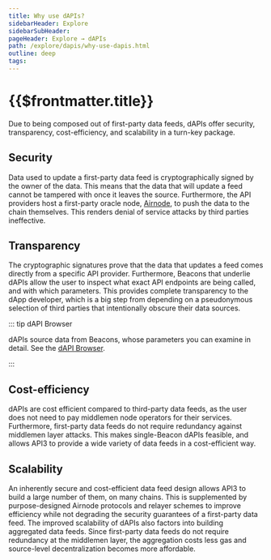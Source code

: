```yaml
---
title: Why use dAPIs?
sidebarHeader: Explore
sidebarSubHeader:
pageHeader: Explore → dAPIs
path: /explore/dapis/why-use-dapis.html
outline: deep
tags:
---
```


<PageHeader/>

# {{$frontmatter.title}}

Due to being composed out of first-party data feeds, dAPIs offer security,
transparency, cost-efficiency, and scalability in a turn-key package.

## Security

Data used to update a first-party data feed is cryptographically signed by the
owner of the data. This means that the data that will update a feed cannot be
tampered with once it leaves the source. Furthermore, the API providers host a
first-party oracle node, [Airnode](/explore//airnode/what-is-airnode.md), to
push the data to the chain themselves. This renders denial of service attacks by
third parties ineffective.

## Transparency

The cryptographic signatures prove that the data that updates a feed comes
directly from a specific API provider. Furthermore, Beacons that underlie dAPIs
allow the user to inspect what exact API endpoints are being called, and with
which parameters. This provides complete transparency to the dApp developer,
which is a big step from depending on a pseudonymous selection of third parties
that intentionally obscure their data sources.

::: tip dAPI Browser

dAPIs source data from Beacons, whose parameters you can examine in detail. See
the [dAPI Browser](../reference/dapi-browser.md).

:::

## Cost-efficiency

dAPIs are cost efficient compared to third-party data feeds, as the user does
not need to pay middlemen node operators for their services. Furthermore,
first-party data feeds do not require redundancy against middlemen layer
attacks. This makes single-Beacon dAPIs feasible, and allows API3 to provide a
wide variety of data feeds in a cost-efficient way.

## Scalability

An inherently secure and cost-efficient data feed design allows API3 to build a
large number of them, on many chains. This is supplemented by purpose-designed
Airnode protocols and relayer schemes to improve efficiency while not degrading
the security guarantees of a first-party data feed. The improved scalability of
dAPIs also factors into building aggregated data feeds. Since first-party data
feeds do not require redundancy at the middlemen layer, the aggregation costs
less gas and source-level decentralization becomes more affordable.
